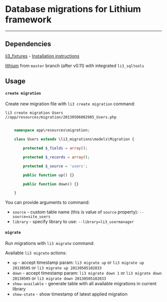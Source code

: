 # Database migrations for Lithium framework

---

## Dependencies

[li3_fixtures](https://github.com/UnionOfRAD/li3_fixtures) - [Installation instructions](https://github.com/UnionOfRAD/li3_fixtures#readme)

[lithium](https://github.com/UnionOfRAD/lithium) from `master` branch (after v0.11) with integrated `li3_sqltools`

## Usage

#### `create migration`

Create new migration file with `li3 create migration` command:

	li3 create migration Users
	//app/resources/migration/20130506002905_Users.php


```php

	namespace app\resources\migration;

	class Users extends \li3_migrations\models\Migration {

		protected $_fields = array();

		protected $_records = array();

		protected $_source = 'users';

		public function up() {}

		public function down() {}

	}

```

You can provide arguments to command:

* `source` - custom table name (this is value of `source` property): `--source=site_users`
* `library` - specify library to use: `--library=li3_usermanager`

#### `migrate`

Run migrations with `li3 migrate` command:

Available `li3 migrate` actions:

* `up` - accept timestamp param: `li3 migrate up` or `li3 migrate up 20130505` or  `li3 migrate up 20130505102033`
* `down` - accept timestamp param: `li3 migrate down 1` or `li3 migrate down 20130505` or  `li3 migrate down 20130505102033`
* `show-available` - generate table with all available migrations in current library
* `show-state` - show timestamp of latest applied migration
